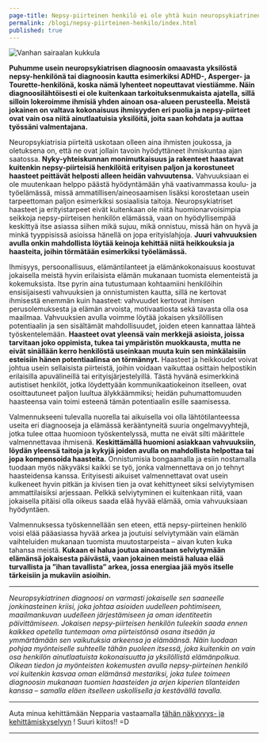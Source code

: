 ```yaml
---
page-title: Nepsy-piirteinen henkilö ei ole yhtä kuin neuropsykiatrinen diagnoosinsa
permalink: /blogi/nepsy-piirteinen-henkilo/index.html
published: true
---
```




![Vanhan sairaalan kukkula]({{site.baseurl}}/uploaded-images/vanhan-sairaalan-kukkula.jpeg)

**Puhumme usein neuropsykiatrisen diagnoosin omaavasta yksilöstä nepsy-henkilönä tai diagnoosin kautta esimerkiksi ADHD-, Asperger- ja Tourette-henkilönä, koska nämä lyhenteet nopeuttavat viestiämme. Näin diagnoosilähtöisesti ei ole kuitenkaan tarkoituksenmukaista ajatella, sillä silloin lokeroimme ihmisiä yhden ainoan osa-alueen perusteella. Meistä jokainen on valtava kokonaisuus ihmisyyden eri puolia ja nepsy-piirteet ovat vain osa niitä ainutlaatuisia yksilöitä, joita saan kohdata ja auttaa työssäni valmentajana.**

Neuropsykiatrisia piirteitä uskotaan olleen aina ihmisten joukossa, ja oletuksena on, että ne ovat jollain tavoin hyödyttäneet ihmiskuntaa ajan saatossa. **Nyky-yhteiskunnan monimutkaisuus ja rakenteet haastavat kuitenkin nepsy-piirteisiä henkilöitä erityisen paljon ja korostuneet haasteet peittävät helposti alleen heidän vahvuutensa.** Vahvuuksiaan ei ole muutenkaan helppo päästä hyödyntämään yhä vaativammassa koulu- ja työelämässä, missä ammatillisen/aineosaamisen lisäksi korostetaan usein tarpeettoman paljon esimerkiksi sosiaalisia taitoja. Neuropsykiatriset haasteet ja erityistarpeet eivät kuitenkaan ole niitä huomionarvoisimpia seikkoja nepsy-piirteisen henkilön elämässä, vaan on hyödyllisempää keskittyä itse asiassa siihen mikä sujuu, mikä onnistuu, missä hän on hyvä ja minkä tyyppisissä asioissa hänellä on jopa erityislahjoja. **Juuri vahvuuksien avulla onkin mahdollista löytää keinoja kehittää niitä heikkouksia ja haasteita, joihin törmätään esimerkiksi työelämässä.**

Ihmisyys, persoonallisuus, elämäntilanteet ja elämänkokonaisuus koostuvat jokaisella meistä hyvin erilaisista elämän mukanaan tuomista elementeistä ja kokemuksista. Itse pyrin aina tutustumaan kohtaamiini henkilöihin ensisijaisesti vahvuuksien ja onnistumisten kautta, sillä ne kertovat ihmisestä enemmän kuin haasteet: vahvuudet kertovat ihmisen perusolemuksesta ja elämän arvoista, motivaatiosta sekä tavasta olla osa maailmaa. Vahvuuksien avulla voimme löytää jokaisen yksilöllisen potentiaalin ja sen sisältämät mahdollisuudet, joiden eteen kannattaa lähteä työskentelemään. **Haasteet ovat yleensä vain merkkejä asioista, joissa tarvitaan joko oppimista, tukea tai ympäristön muokkausta, mutta ne eivät sinällään kerro henkilöstä useinkaan muuta kuin sen minkälaisiin esteisiin hänen potentiaalinsa on törmännyt.** Haasteet ja heikkoudet voivat johtua usein sellaisista piirteistä, joihin voidaan vaikuttaa osittain helpostikin erilaisilla apuvälineillä tai erityisjärjestelyillä. Tästä hyvänä esimerkkinä autistiset henkilöt, jotka löydettyään kommunikaatiokeinon itselleen, ovat osoittautuneet paljon luultua älykkäämmiksi; heidän puhumattomuuden haasteensa vain toimi esteenä tämän potentiaalin esille saamisessa.

Valmennukseeni tulevalla nuorella tai aikuisella voi olla lähtötilanteessa useita eri diagnooseja ja elämässä kerääntyneitä suuria ongelmavyyhtejä, jotka tulee ottaa huomioon työskentelyssä, mutta ne eivät silti määrittele valmennettavaa ihmisenä. **Keskittämällä huomioni asiakkaan vahvuuksiin, löydän yleensä taitoja ja kykyjä joiden avulla on mahdollista helpottaa tai jopa kompensoida haasteita.** Onnistumisia bongaamalla ja esiin nostamalla tuodaan myös näkyväksi kaikki se työ, jonka valmennettava on jo tehnyt haasteidensa kanssa. Erityisesti aikuiset valmennettavat ovat usein kulkeneet hyvin pitkän ja kivisen tien ja ovat kehittyneet siksi selviytymisen ammattilaisiksi arjessaan. Pelkkä selviytyminen ei kuitenkaan riitä, vaan jokaisella pitäisi olla oikeus saada elää hyvää elämää, omia vahvuuksiaan hyödyntäen.

Valmennuksessa työskennellään sen eteen, että nepsy-piirteinen henkilö voisi elää pääasiassa hyvää arkea ja joutuisi selviytymään vain elämän vaihteluiden mukanaan tuomista muutostarpeista – aivan kuten kuka tahansa meistä. **Kukaan ei halua joutua ainoastaan selviytymään elämänsä jokaisesta päivästä, vaan jokainen meistä haluaa elää turvallista ja ”ihan tavallista” arkea, jossa energiaa jää myös itselle tärkeisiin ja mukaviin asioihin.**

___

_Neuropsykiatrinen diagnoosi on varmasti jokaiselle sen saaneelle jonkinasteinen kriisi, joka johtaa asioiden uudelleen pohtimiseen, maailmankuvan uudelleen järjestämiseen ja oman identiteetin päivittämiseen. Jokaisen nepsy-piirteisen henkilön tuleekin saada ennen kaikkea opetella tuntemaan oma piirteistönsä osana itseään ja ymmärtämään sen vaikutuksia arkeensa ja elämäänsä. Näin luodaan pohjaa myönteiselle suhteelle tähän puoleen itsessä, joka kuitenkin on vain osa henkilön ainutlaatuista kokonaisuutta ja yksilöllistä elämänpolkua. Oikean tiedon ja myönteisten kokemusten avulla nepsy-piirteinen henkilö voi kuitenkin kasvaa oman elämänsä mestariksi, joka tulee toimeen diagnoosin mukanaan tuomien haasteiden ja arjen kiperien tilanteiden kanssa – samalla eläen itselleen uskollisella ja kestävällä tavalla._

___

Auta minua kehittämään Nepparia vastaamalla
[tähän näkyvyys- ja kehittämiskyselyyn](https://docs.google.com/forms/d/176dqWqr1rtptN2gY9Z10OUQjiLbrq1T9Zu-S_kPgq-U/viewform) !
Suuri kiitos!! =D

___
